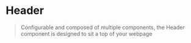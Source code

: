 # Header

> Configurable and composed of multiple components, the Header component is designed to sit a top of your webpage
